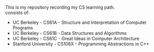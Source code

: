 This is my repository recording my CS learning path.  
consists of: 
- UC Berkeley - CS61A - Structure and Interpretation of Computer Programs
- UC Berkeley - CS61B - Data Structures and Algorithms
- UC Berkeley - CS61C - Great Ideas in Computer Architecture
- Stanford University - CS106X - Programming Abstractions in C++    




